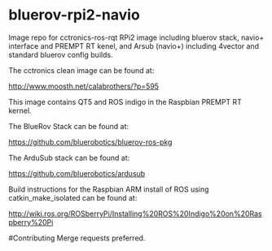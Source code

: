 # bluerov-rpi2-navio
Image repo for cctronics-ros-rqt RPi2 image including bluerov stack, navio+ interface and PREMPT RT kenel, and Arsub (navio+) including 4vector and standard bluerov config builds.

The cctronics clean image can be found at:

http://www.moosth.net/calabrothers/?p=595

This image contains QT5 and ROS indigo in the Raspbian PREMPT RT kernel.

The BlueRov Stack can be found at: 

https://github.com/bluerobotics/bluerov-ros-pkg

The ArduSub stack can be found at:

https://github.com/bluerobotics/ardusub

Build instructions for the Raspbian ARM install of ROS using catkin_make_isolated can be found at:

http://wiki.ros.org/ROSberryPi/Installing%20ROS%20Indigo%20on%20Raspberry%20Pi

#Contributing
Merge requests preferred.
